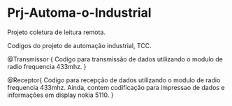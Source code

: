 # Prj-Automa-o-Industrial
Projeto coletura de leitura remota.

Codigos do projeto de automação industrial, TCC.

@Transmissor {
  Codigo para transmissão de dados utilizando o modulo de radio frequencia 433mhz.
}

@Receptor{
  Codigo para recepção de dados utilizando o modulo de radio frequencia 433mhz. 
  Ainda, contem codificação para impressao de dados e informações em display nokia 5110.
}
